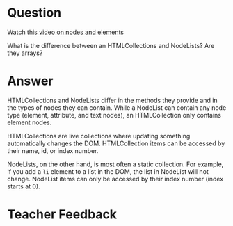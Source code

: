 # Question
Watch [this video on nodes and elements](https://www.youtube.com/watch?v=rhvec8cXLlo)

What is the difference between an HTMLCollections and NodeLists? Are they arrays?

# Answer
HTMLCollections and NodeLists differ in the methods they provide and in the types of nodes they can contain. While a NodeList can contain any node type (element, attribute, and text nodes), an HTMLCollection only contains element nodes. 

HTMLCollections are live collections where updating something automatically changes the DOM. HTMLCollection items can be accessed by their name, id, or index number. 

NodeLists, on the other hand, is most often a static collection. For example, if you add a `li` element to a list in the DOM, the list in NodeList will not change. NodeList items can only be accessed by their index number (index starts at 0). 

# Teacher Feedback